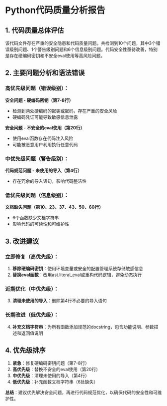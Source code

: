 # Python代码质量分析报告

## 1. 代码质量总体评估
该代码文件存在严重的安全隐患和代码质量问题。共检测到10个问题，其中3个错误级别问题、1个警告级别问题和6个信息级别问题。代码安全性亟待改善，特别是存在硬编码密钥和不安全eval使用等高风险问题。

## 2. 主要问题分析和语法错误

### 高优先级问题（错误级别）：
**安全问题 - 硬编码密钥（第7-8行）**
- 检测到两处硬编码的密钥或密码，存在严重的安全风险
- 硬编码凭证可能导致敏感信息泄露

**安全问题 - 不安全的eval使用（第20行）**
- 使用eval函数存在代码注入风险
- 可能被恶意用户利用执行任意代码

### 中优先级问题（警告级别）：
**代码规范问题 - 未使用的导入（第4行）**
- 存在冗余的导入语句，影响代码整洁性

### 低优先级问题（信息级别）：
**文档缺失问题（第10、23、37、43、50、60行）**
- 6个函数缺少文档字符串
- 影响代码的可读性和可维护性

## 3. 改进建议

### 立即修复（高优先级）：
1. **移除硬编码密钥**：使用环境变量或安全的配置管理系统存储敏感信息
2. **替换eval函数**：改用ast.literal_eval或重构代码逻辑，避免动态执行

### 近期优化（中优先级）：
3. **清理未使用的导入**：删除第4行不必要的导入语句

### 长期改进（低优先级）：
4. **补充文档字符串**：为所有函数添加规范的docstring，包含功能说明、参数描述和返回值说明

## 4. 优先级排序
1. **紧急**：修复硬编码密钥问题（第7-8行）
2. **高优先级**：替换不安全的eval使用（第20行）
3. **中优先级**：清理未使用的导入（第4行）
4. **低优先级**：补充函数文档字符串（6处缺失）

**总结**：建议优先解决安全问题，再进行代码规范优化，以确保代码的安全性和可维护性。